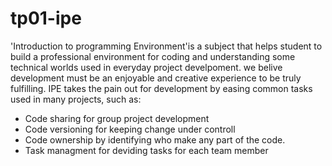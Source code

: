# tp01-ipe
 'Introduction to programming Environment'is a subject that helps student to build a professional environment for coding and understanding some technical worlds used in everyday project develpoment. we belive development must be an enjoyable and creative experience to be truly fulfilling. IPE takes the pain out for development by easing common tasks used in many projects, such as:

- Code sharing for group project development
- Code versioning for keeping change under controll
- Code ownership by identifying who make any part of the code.
- Task managment for deviding tasks for each team member


